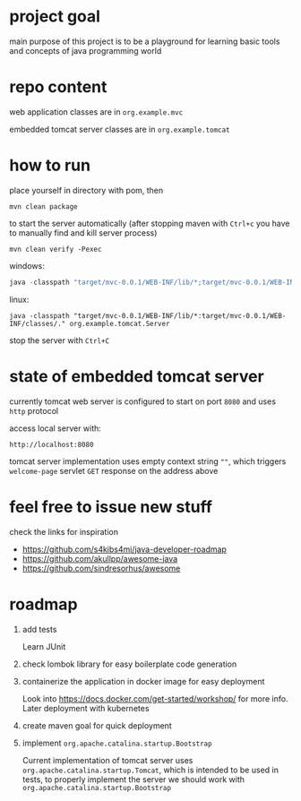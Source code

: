 # project goal

main purpose of this project is to be a playground for learning basic tools and concepts of java programming world

# repo content

web application classes are in `org.example.mvc`

embedded tomcat server classes are in `org.example.tomcat`



# how to run

place yourself in directory with pom, then

```shell
mvn clean package
```

to start the server automatically (after stopping maven with ```Ctrl+c``` you have to manually find and kill server process)

```shell
mvn clean verify -Pexec
```

windows:
```powershell
java -classpath "target/mvc-0.0.1/WEB-INF/lib/*;target/mvc-0.0.1/WEB-INF/classes/." org.example.tomcat.Server
```
linux:
```shell
java -classpath "target/mvc-0.0.1/WEB-INF/lib/*:target/mvc-0.0.1/WEB-INF/classes/." org.example.tomcat.Server
```

stop the server with `Ctrl+C`

# state of embedded tomcat server

currently tomcat web server is configured to start on port `8080` and uses `http` protocol

access local server with:

```
http://localhost:8080
```

tomcat server implementation uses empty context string `""`, which triggers `welcome-page` servlet `GET` response on the address above 

# feel free to issue new stuff 

check the links for inspiration 

+ https://github.com/s4kibs4mi/java-developer-roadmap
+ https://github.com/akullpp/awesome-java
+ https://github.com/sindresorhus/awesome

# roadmap

1. add tests

    Learn JUnit

2. check lombok library for easy boilerplate code generation

3. containerize the application in docker image for easy deployment

    Look into https://docs.docker.com/get-started/workshop/ for more info. Later deployment with kubernetes

4. create maven goal for quick deployment

5. implement `org.apache.catalina.startup.Bootstrap`

    Current implementation of tomcat server uses `org.apache.catalina.startup.Tomcat`, which is intended to be used in tests, to properly implement the server we should work with `org.apache.catalina.startup.Bootstrap`